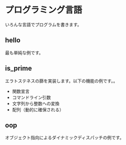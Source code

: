 # プログラミング言語

いろんな言語でプログラムを書きます。

## hello

最も単純な例です。

## is_prime

エラトステネスの篩を実装します。以下の機能の例です。。

- 関数宣言
- コマンドライン引数
- 文字列から整数への変換
- 配列（動的に確保される）

## oop

オブジェクト指向によるダイナミックディスパッチの例です。
